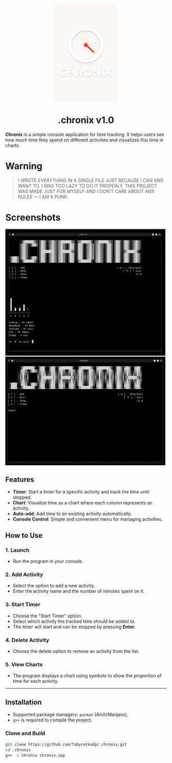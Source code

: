 <div align="center">

<img src="./Logo.png" alt="Logo" width="200"/>

<br>

<h1>.chronix v1.0</h1>

</div>

***Chronix*** is a simple console application for time tracking. It helps users see how much time they spend on different activities and visualizes this time in charts.

# Warning
> I WROTE EVERYTHING IN A SINGLE FILE JUST BECAUSE I CAN AND WANT TO. I WAS TOO LAZY TO DO IT PROPERLY. THIS PROJECT WAS MADE JUST FOR MYSELF AND I DON'T CARE ABOUT ANY RULES — I AM A PUNK.

# Screenshots

<img src="screen/Screenshot_20250912_115420.png" alt="Screen" width="500"/>
<img src="screen/Screenshot_20250912_115314.png" alt="Screen" width="500"/>

## Features

- **Timer**: Start a timer for a specific activity and track the time until stopped.  
- **Chart**: Visualize time as a chart where each column represents an activity.  
- **Auto-add**: Add time to an existing activity automatically.  
- **Console Control**: Simple and convenient menu for managing activities.

## How to Use

### 1. Launch
- Run the program in your console.

### 2. Add Activity
- Select the option to add a new activity.  
- Enter the activity name and the number of minutes spent on it.

### 3. Start Timer
- Choose the "Start Timer" option.  
- Select which activity the tracked time should be added to.  
- The timer will start and can be stopped by pressing **Enter**.

### 4. Delete Activity
- Choose the delete option to remove an activity from the list.

### 5. View Charts
- The program displays a chart using symbols to show the proportion of time for each activity.

---

## Installation

- Supported package managers: `pacman` (Arch/Manjaro);
- `g++` is required to compile the project.

### Clone and Build

```bash
git clone https://github.com/Tabyretkadp/.chronix.git
cd .chronix
g++ -o chronix chronix.cpp
